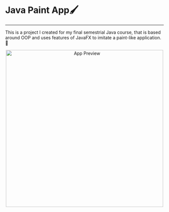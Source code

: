 # Java Paint App🖌️
---
This is a project I created for my final semestrial Java course, that is based around OOP and uses features of JavaFX to imitate a paint-like application.🎨
<div align="center">
<img src="https://github.com/daianamuf/paint-app-Java/assets/113838059/2734b3e2-fece-4543-bb40-e36cfa5cef71" width="500"  alt="App Preview">
</div>
